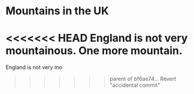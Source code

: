 # Mountains in the UK

<<<<<<< HEAD
England is not very mountainous.
One more mountain.
=======
England is not very mo
>>>>>>> parent of bf6ae74... Revert "accidental commit"
